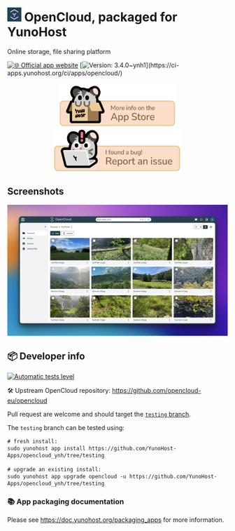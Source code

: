 <!--
N.B.: This README was automatically generated by <https://github.com/YunoHost/apps_tools/blob/main/readme_generator>
It shall NOT be edited by hand.
-->

<h1>
  <img src="https://raw.githubusercontent.com/YunoHost/apps/main/logos/opencloud.png" width="32px" alt="Logo of OpenCloud">
  OpenCloud, packaged for YunoHost
</h1>

Online storage, file sharing platform

[![🌐 Official app website](https://img.shields.io/badge/Official_app_website-darkgreen?style=for-the-badge)](https://opencloud.eu/en)
[![Version: 3.4.0~ynh1](https://img.shields.io/badge/Version-3.4.0~ynh1-rgb(18,138,11)?style=for-the-badge)](https://ci-apps.yunohost.org/ci/apps/opencloud/)

<div align="center">
<a href="https://apps.yunohost.org/app/opencloud"><img height="100px" src="https://github.com/YunoHost/yunohost-artwork/raw/refs/heads/main/badges/neopossum-badges/badge_more_info_on_the_appstore.svg"/></a>
<a href="https://github.com/YunoHost-Apps/opencloud_ynh/issues"><img height="100px" src="https://github.com/YunoHost/yunohost-artwork/raw/refs/heads/main/badges/neopossum-badges/badge_report_an_issue.svg"/></a>
</div>


## Screenshots
![Screenshot of OpenCloud](./doc/screenshots/screenshot.jpg)

## 📦 Developer info

[![Automatic tests level](https://apps.yunohost.org/badge/cilevel/opencloud)](https://ci-apps.yunohost.org/ci/apps/opencloud/)

🛠️ Upstream OpenCloud repository: <https://github.com/opencloud-eu/opencloud>

Pull request are welcome and should target the [`testing` branch](https://github.com/YunoHost-Apps/opencloud_ynh/tree/testing).

The `testing` branch can be tested using:
```
# fresh install:
sudo yunohost app install https://github.com/YunoHost-Apps/opencloud_ynh/tree/testing

# upgrade an existing install:
sudo yunohost app upgrade opencloud -u https://github.com/YunoHost-Apps/opencloud_ynh/tree/testing
```

### 📚 App packaging documentation

Please see <https://doc.yunohost.org/packaging_apps> for more information.
